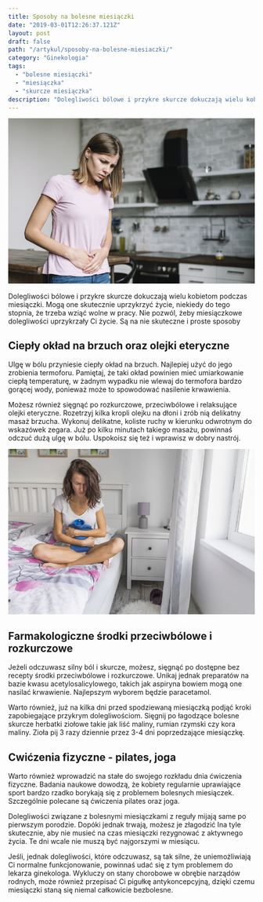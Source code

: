```yaml
---
title: Sposoby na bolesne miesiączki
date: "2019-03-01T12:26:37.121Z"
layout: post
draft: false
path: "/artykul/sposoby-na-bolesne-miesiaczki/"
category: "Ginekologia"
tags:
  - "bolesne miesiączki"
  - "miesiączka"
  - "skurcze miesiączka"
description: "Dolegliwości bólowe i przykre skurcze dokuczają wielu kobietom podczas miesiączki. Mogą one skutecznie uprzykrzyć życie, niekiedy do tego stopnia, że trzeba wziąć wolne w pracy. Nie pozwól, żeby miesiączkowe dolegliwości uprzykrzały Ci życie."
---
```


![sposoby-na-bole-miesiaczkowe.jpg](./sposoby-na-bole-miesiaczkowe.jpg)

Dolegliwości bólowe i przykre skurcze dokuczają wielu kobietom podczas miesiączki. Mogą one skutecznie uprzykrzyć życie, niekiedy do tego stopnia, że trzeba wziąć wolne w pracy. Nie pozwól, żeby miesiączkowe dolegliwości uprzykrzały Ci życie. Są na nie skuteczne i proste sposoby

## Ciepły okład na brzuch oraz olejki eteryczne

Ulgę w bólu przyniesie ciepły okład na brzuch. Najlepiej użyć do jego zrobienia termoforu. Pamiętaj, że taki okład powinien mieć umiarkowanie ciepłą temperaturę, w żadnym wypadku nie wlewaj do termofora bardzo gorącej wody, ponieważ może to spowodować nasilenie krwawienia. 

Możesz również sięgnąć po rozkurczowe, przeciwbólowe i relaksujące olejki eteryczne. Rozetrzyj kilka kropli olejku na dłoni i zrób nią delikatny masaż brzucha. Wykonuj delikatne, koliste ruchy w kierunku odwrotnym do wskazówek zegara. Już po kilku minutach takiego masażu, powinnaś odczuć dużą ulgę w bólu. Uspokoisz się też i wprawisz w dobry nastrój.

![jak-radzic-sobie-z-bolesna-miesiaczka.jpg](./jak-radzic-sobie-z-bolesna-miesiaczka.jpg)

## Farmakologiczne środki przeciwbólowe i rozkurczowe

Jeżeli odczuwasz silny ból i skurcze, możesz, sięgnąć po dostępne bez recepty środki przeciwbólowe i rozkurczowe. Unikaj jednak preparatów na bazie kwasu acetylosalicylowego, takich jak aspiryna bowiem mogą one nasilać krwawienie. Najlepszym wyborem będzie paracetamol. 

Warto również, już na kilka dni przed spodziewaną miesiączką podjąć kroki zapobiegające przykrym dolegliwościom. Sięgnij po łagodzące bolesne skurcze herbatki ziołowe takie jak liść maliny, rumian rzymski czy kora maliny. Zioła pij 3 razy dziennie przez 3-4 dni poprzedzające miesiączkę.

## Cwićzenia fizyczne - pilates, joga

Warto również wprowadzić na stałe do swojego rozkładu dnia ćwiczenia fizyczne. Badania naukowe dowodzą, że kobiety regularnie uprawiające sport bardzo rzadko borykają się z problemem bolesnych miesiączek. Szczególnie polecane są ćwiczenia pilates oraz joga.

Dolegliwości związane z bolesnymi miesiączkami z reguły mijają same po pierwszym porodzie. Dopóki jednak trwają, możesz je złagodzić Ina tyle skutecznie, aby nie musieć na czas miesiączki rezygnować z aktywnego życia. Te dni wcale nie muszą być najgorszymi w miesiącu. 

Jeśli, jednak dolegliwości, które odczuwasz, są tak silne, że uniemożliwiają Ci normalne funkcjonowanie, powinnaś udać się z tym problemem do lekarza ginekologa. Wykluczy on stany chorobowe w obrębie narządów rodnych, może również przepisać Ci pigułkę antykoncepcyjną, dzięki czemu miesiączki staną się niemal całkowicie bezbolesne.